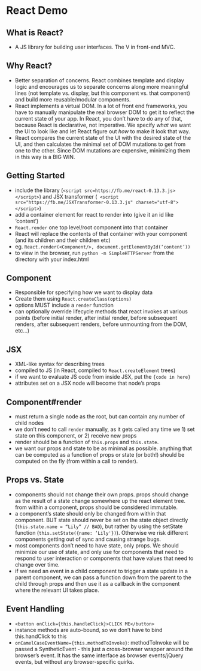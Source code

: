 # React Demo

## What is React?
- A JS library for building user interfaces.  The V in front-end MVC. 

## Why React?
- Better separation of concerns.  React combines template and display logic and encourages us to separate concerns along more meaningful lines (not template vs. display, but this component vs. that component) and build more reusable/modular components. 
- React implements a virtual DOM.  In a lot of front end frameworks, you have to manually manipulate the real browser DOM to get it to reflect the current state of your app.  In React, you don’t have to do any of that, because React is declarative, not imperative.  We specify *what* we want the UI to look like and let React figure out *how* to make it look that way.
- React compares the current state of the UI with the desired state of the UI, and then calculates the minimal set of DOM mutations to get from one to the other.  Since DOM mutations are expensive, minimizing them in this way is a BIG WIN.

## Getting Started
- include the library (`<script src=https://fb.me/react-0.13.3.js></script>`) and JSX transformer (` <script src="https://fb.me/JSXTransformer-0.13.3.js" charset="utf-8"></script>`)
- add a container element for react to render into (give it an id like ‘content’)
- `React.render` one top level/root component into that container
- React will replace the contents of that container with your component (and its children and their children etc)
- eg. `React.render(<Component/>, document.getElementById(‘content’))`
- to view in the browser, run `python -m SimpleHTTPServer` from the directory with your index.html

## Component
- Responsible for specifying how we want to display data
- Create them using `React.createClass(options)`
- options MUST include a `render` function
- can optionally override lifecycle methods that react invokes at various points (before initial render, after initial render, before subsequent renders, after subsequent renders, before unmounting from the DOM, etc...)

## JSX
- XML-like syntax for describing trees
- compiled to JS (in React, compiled to `React.createElement` trees)
- if we want to evaluate JS code from inside JSX, put the `{code in here}`
- attributes set on a JSX node will become that node’s props

## Component#render
- must return a single node as the root, but can contain any number of child nodes
- we don’t need to call `render` manually, as it gets called any time we 1) set state on this component, or 2) receive new props
- render should be a function of `this.props` and `this.state`.  
- we want our props and state to be as minimal as possible.  anything that can be computed as a function of props or state (or both!) should be computed on the fly (from within a call to render).

## Props vs. State
- components should not change their own props.  props should change as the result of a state change somewhere up the react element tree.  from within a component, props should be considered immutable.
- a component’s state should only be changed from within that component.  BUT state should never be set on the state object directly (`this.state.name = “Lily” // BAD`), but rather by using the setState function (`this.setState({name: ‘Lily'})`).  Otherwise we risk different components getting out of sync and causing strange bugs.
- most components don’t need to have state, only props.  We should minimize our use of state, and only use for components that need to respond to user interaction or components that have values that need to change over time.
- if we need an event in a child component to trigger a state update in a parent component, we can pass a function down from the parent to the child through props and then use it as a callback in the component where the relevant UI takes place.

## Event Handling
- `<button onClick={this.handleClick}>CLICK ME</button>`
- instance methods are auto-bound, so we don’t have to bind this.handClick to this
- `onCamelCaseEventName={this.methodToInvoke}`: methodToInvoke will be passed a SyntheticEvent - this just a cross-browser wrapper around the browser’s event.  It has the same interface as browser events/jQuery events, but without any browser-specific quirks.
